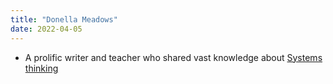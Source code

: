 ```yaml
---
title: "Donella Meadows"
date: 2022-04-05
---
```


* A prolific writer and teacher who shared vast knowledge about [Systems thinking](/notes/Systems%20thinking.md)



